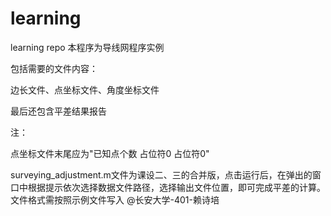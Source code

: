 # learning
learning repo
本程序为导线网程序实例

包括需要的文件内容：

边长文件、点坐标文件、角度坐标文件

最后还包含平差结果报告

注：

点坐标文件末尾应为"已知点个数	占位符0	占位符0"

surveying_adjustment.m文件为课设二、三的合并版，点击运行后，在弹出的窗口中根据提示依次选择数据文件路径，选择输出文件位置，即可完成平差的计算。
文件格式需按照示例文件写入
@长安大学-401-赖诗培
